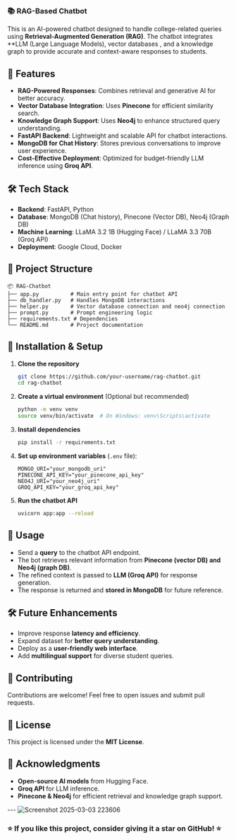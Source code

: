### 📚 RAG-Based Chatbot 

This is an AI-powered chatbot designed to handle college-related queries using **Retrieval-Augmented Generation (RAG)**. The chatbot integrates **LLM (Large Language Models), vector databases , and a knowledge graph to provide accurate and context-aware responses to students.

## 🚀 Features
- **RAG-Powered Responses**: Combines retrieval and generative AI for better accuracy.
- **Vector Database Integration**: Uses **Pinecone** for efficient similarity search.
- **Knowledge Graph Support**: Uses **Neo4j** to enhance structured query understanding.
- **FastAPI Backend**: Lightweight and scalable API for chatbot interactions.
- **MongoDB for Chat History**: Stores previous conversations to improve user experience.
- **Cost-Effective Deployment**: Optimized for budget-friendly LLM inference using **Groq API**.

## 🛠️ Tech Stack
- **Backend**: FastAPI, Python
- **Database**: MongoDB (Chat history), Pinecone (Vector DB), Neo4j (Graph DB)
- **Machine Learning**: LLaMA 3.2 1B (Hugging Face) / LLaMA 3.3 70B (Groq API)
- **Deployment**: Google Cloud, Docker

## 📂 Project Structure
```
📦 RAG-Chatbot
├── app.py          # Main entry point for chatbot API
├── db_handler.py   # Handles MongoDB interactions
├── helper.py       # Vector database connection and neo4j connection
├── prompt.py       # Prompt engineering logic
├── requirements.txt # Dependencies
└── README.md       # Project documentation
```

## 🔧 Installation & Setup
1. **Clone the repository**
   ```sh
   git clone https://github.com/your-username/rag-chatbot.git
   cd rag-chatbot
   ```
2. **Create a virtual environment** (Optional but recommended)
   ```sh
   python -m venv venv
   source venv/bin/activate  # On Windows: venv\Scripts\activate
   ```
3. **Install dependencies**
   ```sh
   pip install -r requirements.txt
   ```
4. **Set up environment variables** (`.env` file):
   ```env
   MONGO_URI="your_mongodb_uri"
   PINECONE_API_KEY="your_pinecone_api_key"
   NEO4J_URI="your_neo4j_uri"
   GROQ_API_KEY="your_groq_api_key"
   ```
5. **Run the chatbot API**
   ```sh
   uvicorn app:app --reload
   ```

## 📌 Usage
- Send a **query** to the chatbot API endpoint.
- The bot retrieves relevant information from **Pinecone (vector DB) and Neo4j (graph DB)**.
- The refined context is passed to **LLM (Groq API)** for response generation.
- The response is returned and **stored in MongoDB** for future reference.

## 🛠️ Future Enhancements
- Improve response **latency and efficiency**.
- Expand dataset for **better query understanding**.
- Deploy as a **user-friendly web interface**.
- Add **multilingual support** for diverse student queries.

## 🤝 Contributing
Contributions are welcome! Feel free to open issues and submit pull requests.

## 📜 License
This project is licensed under the **MIT License**.

## 🌟 Acknowledgments
- **Open-source AI models** from Hugging Face.
- **Groq API** for LLM inference.
- **Pinecone & Neo4j** for efficient retrieval and knowledge graph support.

--- ![Screenshot 2025-03-03 223606](https://github.com/user-attachments/assets/65fd78e8-03a5-4bb6-a360-4942ff51b13d)

### ⭐ If you like this project, consider giving it a **star** on GitHub! ⭐

